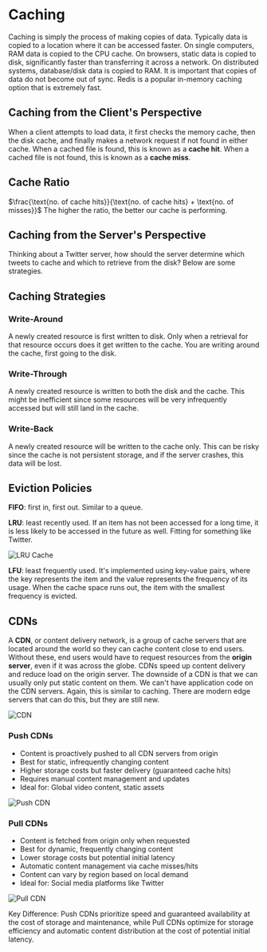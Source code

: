 # Caching
Caching is simply the process of making copies of data. Typically data is copied to a location where it can be accessed faster. On single computers, RAM data is copied to the CPU cache. On browsers, static data is copied to disk, significantly faster than transferring it across a network. On distributed systems, database/disk data is copied to RAM. It is important that copies of data do not become out of sync. Redis is a popular in-memory caching option that is extremely fast. 

## Caching from the Client's Perspective
When a client attempts to load data, it first checks the memory cache, then the disk cache, and finally makes a network request if not found in either cache. When a cached file is found, this is known as a **cache hit**. When a cached file is not found, this is known as a **cache miss**.

## Cache Ratio
$\frac{\text{no. of cache hits}}{\text{no. of cache hits} + \text{no. of misses}}$
The higher the ratio, the better our cache is performing.

## Caching from the Server's Perspective
Thinking about a Twitter server, how should the server determine which tweets to cache and which to retrieve from the disk? Below are some strategies.

## Caching Strategies 
### Write-Around
A newly created resource is first written to disk. Only when a retrieval for that resource occurs does it get written to the cache. You are writing around the cache, first going to the disk.

### Write-Through
A newly created resource is written to both the disk and the cache. This might be inefficient since some resources will be very infrequently accessed but will still land in the cache.

### Write-Back
A newly created resource will be written to the cache only. This can be risky since the cache is not persistent storage, and if the server crashes, this data will be lost.

## Eviction Policies
**FIFO**: first in, first out. Similar to a queue.

**LRU**: least recently used. If an item has not been accessed for a long time, it is less likely to be accessed in the future as well. Fitting for something like Twitter.

![LRU Cache](./images/lru-cache.avif)

**LFU**: least frequently used. It's implemented using key-value pairs, where the key represents the item and the value represents the frequency of its usage. When the cache space runs out, the item with the smallest frequency is evicted.

## CDNs
A **CDN**, or content delivery network, is a group of cache servers that are located around the world so they can cache content close to end users. Without these, end users would have to request resources from the **origin server**, even if it was across the globe. CDNs speed up content delivery and reduce load on the origin server. The downside of a CDN is that we can usually only put static content on them. We can't have application code on the CDN servers. Again, this is similar to caching. There are modern edge servers that can do this, but they are still new.

![CDN](./images/cdn.avif)

### Push CDNs
- Content is proactively pushed to all CDN servers from origin
- Best for static, infrequently changing content
- Higher storage costs but faster delivery (guaranteed cache hits)
- Requires manual content management and updates
- Ideal for: Global video content, static assets

![Push CDN](./images/push-cdn.avif)

### Pull CDNs
- Content is fetched from origin only when requested
- Best for dynamic, frequently changing content
- Lower storage costs but potential initial latency
- Automatic content management via cache misses/hits
- Content can vary by region based on local demand
- Ideal for: Social media platforms like Twitter

![Pull CDN](./images/pull-cdn.avif)

Key Difference: Push CDNs prioritize speed and guaranteed availability at the cost of storage and maintenance, while Pull CDNs optimize for storage efficiency and automatic content distribution at the cost of potential initial latency.